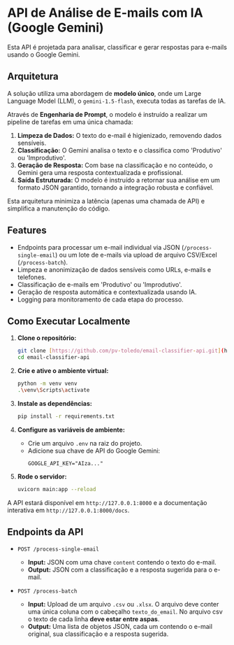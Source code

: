 # API de Análise de E-mails com IA (Google Gemini)

Esta API é projetada para analisar, classificar e gerar respostas para e-mails usando o Google Gemini.

## Arquitetura

A solução utiliza uma abordagem de **modelo único**, onde um Large Language Model (LLM), o `gemini-1.5-flash`, executa todas as tarefas de IA.

Através de **Engenharia de Prompt**, o modelo é instruído a realizar um pipeline de tarefas em uma única chamada:
1.  **Limpeza de Dados:** O texto do e-mail é higienizado, removendo dados sensíveis.
2.  **Classificação:** O Gemini analisa o texto e o classifica como 'Produtivo' ou 'Improdutivo'.
3.  **Geração de Resposta:** Com base na classificação e no conteúdo, o Gemini gera uma resposta contextualizada e profissional.
4.  **Saída Estruturada:** O modelo é instruído a retornar sua análise em um formato JSON garantido, tornando a integração robusta e confiável.

Esta arquitetura minimiza a latência (apenas uma chamada de API) e simplifica a manutenção do código.

## Features

-   Endpoints para processar um e-mail individual via JSON (`/process-single-email`) ou um lote de e-mails via upload de arquivo CSV/Excel (`/process-batch`).
-   Limpeza e anonimização de dados sensíveis como URLs, e-mails e telefones.
-   Classificação de e-mails em 'Produtivo' ou 'Improdutivo'.
-   Geração de resposta automática e contextualizada usando IA.
-   Logging para monitoramento de cada etapa do processo.

## Como Executar Localmente

1.  **Clone o repositório:**
    ```bash
    git clone [https://github.com/pv-toledo/email-classifier-api.git](https://github.com/pv-toledo/email-classifier-api.git)
    cd email-classifier-api
    ```

2.  **Crie e ative o ambiente virtual:**
    ```bash
    python -m venv venv
    .\venv\Scripts\activate
    ```

3.  **Instale as dependências:**
    ```bash
    pip install -r requirements.txt
    ```

4.  **Configure as variáveis de ambiente:**
    -   Crie um arquivo `.env` na raiz do projeto.
    -   Adicione sua chave de API do Google Gemini:
        ```
        GOOGLE_API_KEY="AIza..."
        ```

5.  **Rode o servidor:**
    ```bash
    uvicorn main:app --reload
    ```

A API estará disponível em `http://127.0.0.1:8000` e a documentação interativa em `http://127.0.0.1:8000/docs`.

## Endpoints da API

* `POST /process-single-email`
    * **Input:** JSON com uma chave `content` contendo o texto do e-mail.
    * **Output:** JSON com a classificação e a resposta sugerida para o e-mail.

* `POST /process-batch`
    * **Input:** Upload de um arquivo `.csv` ou `.xlsx`. O arquivo deve conter uma única coluna com o cabeçalho `texto_do_email`. No arquivo csv o texto de cada linha **deve estar entre aspas**.
    * **Output:** Uma lista de objetos JSON, cada um contendo o e-mail original, sua classificação e a resposta sugerida.